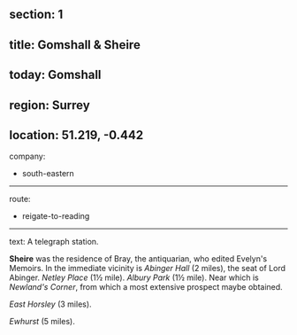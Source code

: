 section: 1
----
title: Gomshall & Sheire
----
today: Gomshall
----
region: Surrey
----
location: 51.219, -0.442
----
company:
- south-eastern
----
route:
- reigate-to-reading
----
text: A telegraph station.

**Sheire** was the residence of Bray, the antiquarian, who edited Evelyn's Memoirs. In the immediate vicinity is *Abinger Hall* (2 miles), the seat of Lord Abinger. *Netley Place* (1½ mile). *Albury Park* (1½ mile). Near which is *Newland's Corner*, from which a most extensive prospect maybe obtained.

*East Horsley* (3 miles).

*Ewhurst* (5 miles).
